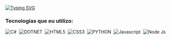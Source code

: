 [![Typing SVG](https://readme-typing-svg.demolab.com?font=lucila+console&pause=1000&color=F4A460&center=verdadeiro&vCenter=verdadeiro&repeat=verdadeiro&width=435&lines=hi%2C+there!;i'm+sara+and...;i'm+%F0%9F%94%99%F0%9F%94%9A+developer+)](https://git.io/typing-svg)

### Tecnologias que eu utilizo:
![C#](https://img.shields.io/badge/-cSharp-0D1117?style=for-the-badge&logo=csharp&logoColor=9400D3&labelColor=0D1117)&nbsp; 
![DOTNET](https://img.shields.io/badge/-.net-0D1117?style=for-the-badge&logo=dotnet&logoColor=9400D3&labelColor=0D1117)&nbsp; 
![HTML5](https://img.shields.io/badge/-html5-0D1117?style=for-the-badge&logo=html5&logoColor=orange&labelColor=0D1117)&nbsp; 
![CSS3](https://img.shields.io/badge/-CSS-0D1117?style=for-the-badge&logo=CSS3&logoColor=1572B6&labelColor=0D1117)&nbsp;
![PYTHON](https://img.shields.io/badge/-python-0D1117?style=for-the-badge&logo=python&logoColor=4682B4&labelColor=0D1117)&nbsp; 
![Javascript](https://img.shields.io/badge/-javascript-0D1117?style=for-the-badge&logo=javascript&logoColor=ecd23b&labelColor=0D1117)&nbsp;
![Node Js](https://img.shields.io/badge/-node_js-0D1117?style=for-the-badge&logo=node.js&logoColor=339933&labelColor=0D1117)&nbsp;



